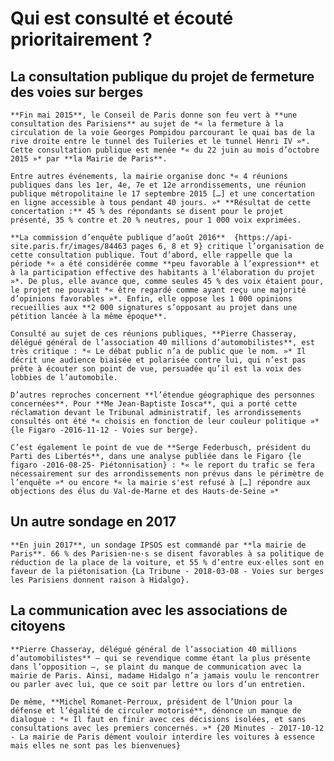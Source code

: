 ﻿# Qui est consulté et écouté prioritairement ?

## La consultation publique du projet de fermeture des voies sur berges

	**Fin mai 2015**, le Conseil de Paris donne son feu vert à **une consultation des Parisiens** au sujet de *« la fermeture à la circulation de la voie Georges Pompidou parcourant le quai bas de la rive droite entre le tunnel des Tuileries et le tunnel Henri IV »*. Cette consultation publique est menée *« du 22 juin au mois d’octobre 2015 »* par **la Mairie de Paris**.

	Entre autres événements, la mairie organise donc *« 4 réunions publiques dans les 1er, 4e, 7e et 12e arrondissements, une réunion publique métropolitaine le 17 septembre 2015 […] et une concertation en ligne accessible à tous pendant 40 jours. »* **Résultat de cette concertation :** 45 % des répondants se disent pour le projet présenté, 35 % contre et 20 % neutres, pour 1 000 voix exprimées.

	**La commission d’enquête publique d’août 2016**  {https://api-site.paris.fr/images/84463 pages 6, 8 et 9} critique l’organisation de cette consultation publique. Tout d’abord, elle rappelle que la période *« a été considérée comme **peu favorable à l’expression** et à la participation effective des habitants à l’élaboration du projet »*. De plus, elle avance que, comme seules 45 % des voix étaient pour, le projet ne pouvait *« être regardé comme ayant reçu une majorité d’opinions favorables »*. Enfin, elle oppose les 1 000 opinions recueillies aux **2 000 signatures s’opposant au projet dans une pétition lancée à la même époque**.

	Consulté au sujet de ces réunions publiques, **Pierre Chasseray, délégué général de l’association 40 millions d’automobilistes**, est très critique : *« Le débat public n’a de public que le nom. »* Il décrit une audience biaisée et polarisée contre lui, qui n’est pas prête à écouter son point de vue, persuadée qu’il est la voix des lobbies de l’automobile.

	D’autres reproches concernent **l’étendue géographique des personnes concernées**. Pour **Me Jean-Baptiste Iosca**, qui a porté cette réclamation devant le Tribunal administratif, les arrondissements consultés ont été *« choisis en fonction de leur couleur politique »* {le Figaro -2016-11-12 - Voies sur berge}.

	C’est également le point de vue de **Serge Federbusch, président du Parti des Libertés**, dans une analyse publiée dans le Figaro {le figaro -2016-08-25- Piétonnisation} : *« le report du trafic se fera nécessairement sur des arrondissements non prévus dans le périmètre de l’enquête »* ou encore *« la mairie s'est refusé à […] répondre aux objections des élus du Val-de-Marne et des Hauts-de-Seine »*

## Un autre sondage en 2017
	**En juin 2017**, un sondage IPSOS est commandé par **la mairie de Paris**. 66 % des Parisien·ne·s se disent favorables à sa politique de réduction de la place de la voiture, et 55 % d’entre eux·elles sont en faveur de la piétonisation {La Tribune - 2018-03-08 - Voies sur berges les Parisiens donnent raison à Hidalgo}.

## La communication avec les associations de citoyens
	**Pierre Chasseray, délégué général de l’association 40 millions d’automobilistes** — qui se revendique comme étant la plus présente dans l’opposition —, se plaint du manque de communication avec la mairie de Paris. Ainsi, madame Hidalgo n’a jamais voulu le rencontrer ou parler avec lui, que ce soit par lettre ou lors d’un entretien.

	De même, **Michel Romanet-Perroux, président de l’Union pour la défense et l’égalité de circuler motorisé**, dénonce un manque de dialogue : *« Il faut en finir avec ces décisions isolées, et sans consultations avec les premiers concernés. »* {20 Minutes - 2017-10-12 - La mairie de Paris dément vouloir interdire les voitures à essence mais elles ne sont pas les bienvenues}

